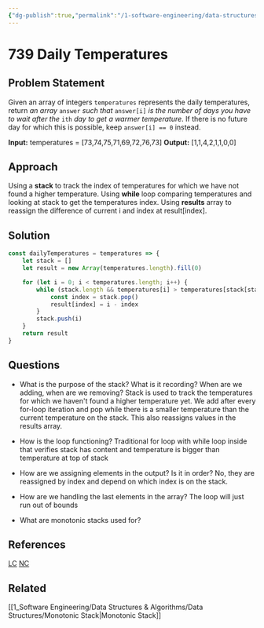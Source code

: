 ```yaml
---
{"dg-publish":true,"permalink":"/1-software-engineering/data-structures-and-algorithms/leetcode/arrays/739-daily-temperatures/","tags":["code/dsa"],"created":"2023-10-03T07:21:01.889-05:00","updated":"2023-10-04T06:44:24.364-05:00"}
---
```


# 739 Daily Temperatures
## Problem Statement
Given an array of integers `temperatures` represents the daily temperatures, return _an array_ `answer` _such that_ `answer[i]` _is the number of days you have to wait after the_ `ith` _day to get a warmer temperature_. If there is no future day for which this is possible, keep `answer[i] == 0` instead.

**Input:** temperatures = [73,74,75,71,69,72,76,73]
**Output:** [1,1,4,2,1,1,0,0]
## Approach
Using a **stack** to track the index of temperatures for which we have not found a higher temperature. Using **while** loop comparing temperatures and looking at stack to get the temperatures index. Using **results** array to reassign the difference of current i and index at result[index]. 
## Solution
```javascript
const dailyTemperatures = temperatures => {
	let stack = []
	let result = new Array(temperatures.length).fill(0)

	for (let i = 0; i < temperatures.length; i++) {
		while (stack.length && temperatures[i] > temperatures[stack[stack.length - 1]]) {
			const index = stack.pop()
			result[index] = i - index
		}
		stack.push(i)
	}
	return result
}
```
## Questions
- What is the purpose of the stack? What is it recording? When are we adding, when are we removing?
	Stack is used to track the temperatures for which we haven't found a higher temperature yet. We add after every for-loop iteration and pop while there is a smaller temperature than the current temperature on the stack. This also reassigns values in the results array.
	
- How is the loop functioning?
	Traditional for loop with while loop inside that verifies stack has content and temperature is bigger than temperature at top of stack
 
- How are we assigning elements in the output? Is it in order?
	No, they are reassigned by index and depend on which index is on the stack.
	
- How are we handling the last elements in the array?
	The loop will just run out of bounds
	
- What are monotonic stacks used for?
## References
[LC](https://leetcode.com/problems/daily-temperatures/)
[NC](https://www.youtube.com/watch?v=cTBiBSnjO3c)
## Related
[[1_Software Engineering/Data Structures & Algorithms/Data Structures/Monotonic Stack\|Monotonic Stack]]